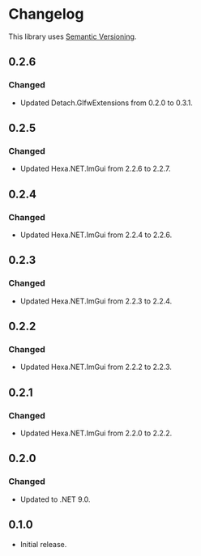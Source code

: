 ﻿# Changelog

This library uses [Semantic Versioning](https://semver.org/spec/v2.0.0.html).

## 0.2.6

### Changed

- Updated Detach.GlfwExtensions from 0.2.0 to 0.3.1.

## 0.2.5

### Changed

- Updated Hexa.NET.ImGui from 2.2.6 to 2.2.7.

## 0.2.4

### Changed

- Updated Hexa.NET.ImGui from 2.2.4 to 2.2.6.

## 0.2.3

### Changed

- Updated Hexa.NET.ImGui from 2.2.3 to 2.2.4.

## 0.2.2

### Changed

- Updated Hexa.NET.ImGui from 2.2.2 to 2.2.3.

## 0.2.1

### Changed

- Updated Hexa.NET.ImGui from 2.2.0 to 2.2.2.

## 0.2.0

### Changed

- Updated to .NET 9.0.

## 0.1.0

- Initial release.

